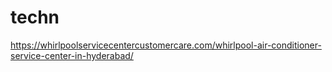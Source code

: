 # techn
https://whirlpoolservicecentercustomercare.com/whirlpool-air-conditioner-service-center-in-hyderabad/
